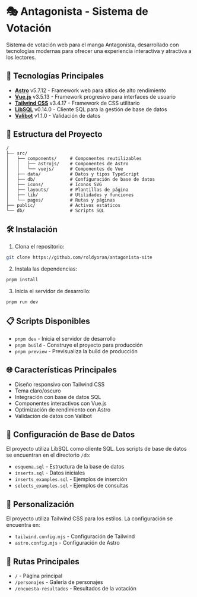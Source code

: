 # 🎭 Antagonista - Sistema de Votación

Sistema de votación web para el manga Antagonista, desarrollado con tecnologías modernas para ofrecer una experiencia interactiva y atractiva a los lectores.

## 🚀 Tecnologías Principales

- **[Astro](https://astro.build/)** v5.7.12 - Framework web para sitios de alto rendimiento
- **[Vue.js](https://vuejs.org/)** v3.5.13 - Framework progresivo para interfaces de usuario
- **[Tailwind CSS](https://tailwindcss.com/)** v3.4.17 - Framework de CSS utilitario
- **[LibSQL](https://turso.tech/libsql)** v0.14.0 - Cliente SQL para la gestión de base de datos
- **[Valibot](https://valibot.dev/)** v1.1.0 - Validación de datos

## 📁 Estructura del Proyecto

```
/
├── src/
│   ├── components/     # Componentes reutilizables
│   │   ├── astrojs/    # Componentes de Astro
│   │   └── vuejs/      # Componentes de Vue
│   ├── data/           # Datos y tipos TypeScript
│   ├── db/             # Configuración de base de datos
│   ├── icons/          # Iconos SVG
│   ├── layouts/        # Plantillas de página
│   ├── lib/            # Utilidades y funciones
│   └── pages/          # Rutas y páginas
├── public/             # Activos estáticos
└── db/                 # Scripts SQL
```

## 🛠️ Instalación

1. Clona el repositorio:
```bash
git clone https://github.com/roldyoran/antagonista-site
```

2. Instala las dependencias:
```bash
pnpm install
```

3. Inicia el servidor de desarrollo:
```bash
pnpm run dev
```

## 📋 Scripts Disponibles

- `pnpm dev` - Inicia el servidor de desarrollo
- `pnpm build` - Construye el proyecto para producción
- `pnpm preview` - Previsualiza la build de producción

## 🌐 Características Principales

- Diseño responsivo con Tailwind CSS
- Tema claro/oscuro
- Integración con base de datos SQL
- Componentes interactivos con Vue.js
- Optimización de rendimiento con Astro
- Validación de datos con Valibot

## 🔧 Configuración de Base de Datos

El proyecto utiliza LibSQL como cliente SQL. Los scripts de base de datos se encuentran en el directorio `/db`:

- `esquema.sql` - Estructura de la base de datos
- `inserts.sql` - Datos iniciales
- `inserts_examples.sql` - Ejemplos de inserción
- `selects_examples.sql` - Ejemplos de consultas

## 🎨 Personalización

El proyecto utiliza Tailwind CSS para los estilos. La configuración se encuentra en:

- `tailwind.config.mjs` - Configuración de Tailwind
- `astro.config.mjs` - Configuración de Astro

## 📱 Rutas Principales

- `/` - Página principal
- `/personajes` - Galería de personajes
- `/encuesta-resultados` - Resultados de la votación

